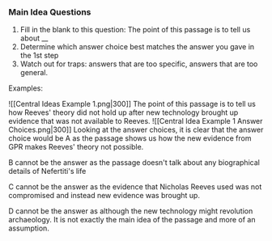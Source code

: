 ### Main Idea Questions
1. Fill in the blank to this question:
		The point of this passage is to tell us about __
2.  Determine which answer choice best matches the answer you gave in the 1st step
3. Watch out for traps: answers that are too specific, answers that are too general.

Examples:

![[Central Ideas Example 1.png|300]]
The point of this passage is to tell us how Reeves' theory did not hold up after new technology brought up evidence that was not available to Reeves. 
![[Central Idea Example 1 Answer Choices.png|300]]
Looking at the answer choices, it is clear that the answer choice would be A as the passage shows us how the new evidence from GPR makes Reeves' theory not possible.

B cannot be the answer as the passage doesn't talk about any biographical details of Nefertiti's life

C cannot be the answer as the evidence that Nicholas Reeves used was not compromised and instead new evidence was brought up.

D cannot be the answer as although the new technology might revolution archaeology. It is not exactly the main idea of the passage and more of an assumption.